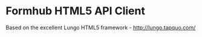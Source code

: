Formhub HTML5 API Client
==================
Based on the excellent Lungo HTML5 framework - http://lungo.tapquo.com/
